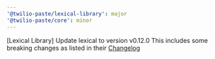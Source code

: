 ```yaml
---
'@twilio-paste/lexical-library': major
'@twilio-paste/core': minor
---
```


[Lexical Library] Update lexical to version v0.12.0 This includes some breaking changes as listed in their [Changelog](https://github.com/facebook/lexical/releases)
